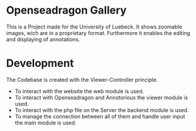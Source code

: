 # Openseadragon Gallery
This is a Project made for the University of Luebeck. It shows zoomable images, wich are in a proprietary format. Furthermore it enables the editing and displaying of annotations.


# Development

The Codebase is created with the Viewer-Controller principle. 

- To interact with the website the web module is used.
- To interact with Openseadragon and Annotorious the viewer module is used.
- To interact with the php file on the Server the backend module is used.
- To manage the connection between all of them and handle user input the main module is used.
